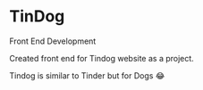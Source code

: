 # TinDog
Front End Development 

Created front end for Tindog website as a project.

Tindog is similar to Tinder but for Dogs :joy:
